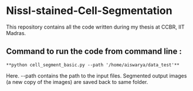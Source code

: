 # Nissl-stained-Cell-Segmentation
This repository contains all the code written during my thesis at CCBR, IIT Madras. 

## Command to run the code from command line :
    **python cell_segment_basic.py --path '/home/aiswarya/data_test'**

Here. --path contains the path to the input files. Segmented output images (a new copy of the images) are saved back to same folder.
